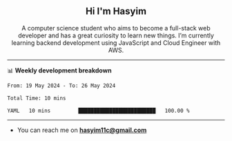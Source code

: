 <h2 align="center">Hi I'm Hasyim</h2>

<p align="center">A computer science student who aims to become a full-stack web developer and has a great curiosity to learn new things. I’m currently learning backend development using JavaScript and Cloud Engineer with AWS.</p>

---

📊 **Weekly development breakdown**

<!--START_SECTION:waka-->

```txt
From: 19 May 2024 - To: 26 May 2024

Total Time: 10 mins

YAML   10 mins         █████████████████████████   100.00 %
```

<!--END_SECTION:waka-->

---

- You can reach me on **hasyim11c@gmail.com**
